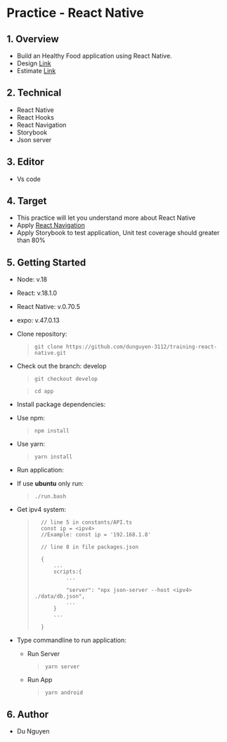 # Practice - React Native

## 1. Overview

- Build an Healthy Food application using React Native.
- Design [Link](<https://www.figma.com/file/LLkkEV64nhoR8empRw79Kl/Healthy-Food-App-(Community)?node-id=201%3A144&t=iVpH44LU0tyuYvtG-0>)
- Estimate [Link](https://docs.google.com/document/d/1Jvl29kde7wCuMfnNveRaB5h_X4srX4RId8C_CJ51KsU/edit#)

## 2. Technical

- React Native
- React Hooks
- React Navigation
- Storybook
- Json server

## 3. Editor

- Vs code

## 4. Target

- This practice will let you understand more about React Native
- Apply [React Navigation](https://reactnavigation.org/)
- Apply Storybook to test application, Unit test coverage should greater than 80%

## 5. Getting Started

- Node: v.18
- React: v.18.1.0
- React Native: v.0.70.5
- expo: v.47.0.13

- Clone repository:

  > ```
  > git clone https://github.com/dunguyen-3112/training-react-native.git
  > ```

- Check out the branch: develop

  > ```
  > git checkout develop
  > ```

  > ```
  > cd app
  > ```

- Install package dependencies:

* Use npm:

  > ```
  > npm install
  > ```

* Use yarn:
  > ```
  > yarn install
  > ```

- Run application:

* If use **ubuntu** only run:

  > ```
  > ./run.bash
  > ```

* Get ipv4 system:

  > ```
  >   // line 5 in constants/API.ts
  >   const ip = <ipv4>
  >   //Example: const ip = '192.168.1.8'
  >
  >   // line 8 in file packages.json
  >
  >   {
  >       ...
  >       scripts:{
  >           ...
  >
  >           "server": "npx json-server --host <ipv4> ./data/db.json",
  >           ...
  >       }
  >       ...
  >
  >   }
  >
  > ```

- Type commandline to run application:

  - Run Server

    > ```
    > yarn server
    > ```

  - Run App
    > ```
    > yarn android
    > ```

## 6. Author

- Du Nguyen
